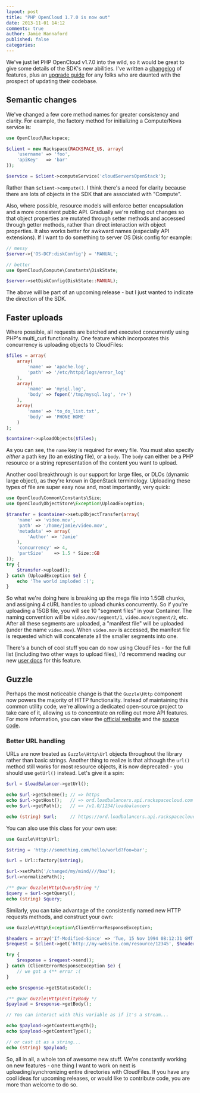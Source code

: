 ```yaml
---
layout: post
title: "PHP OpenCloud 1.7.0 is now out"
date: 2013-11-01 14:12
comments: true
author: Jamie Hannaford
published: false
categories: 
---
```

We've just let PHP OpenCloud v1.7.0 into the wild, so it would be great to give some details of the SDK's new abilities. I've written a [changelog](https://github.com/rackspace/php-opencloud/blob/master/docs/changelog/1.7.0.md) of features, plus an [upgrade guide](https://github.com/rackspace/php-opencloud/blob/master/docs/changelog/Upgrading%20to%201.7.0.md) for any folks who are daunted with the prospect of updating their codebase.

## Semantic changes

We've changed a few core method names for greater consistency and clarity. For example, the factory method for initializing a Compute/Nova service is:

```php
use OpenCloud\Rackspace;

$client = new Rackspace(RACKSPACE_US, array(
	'username' => 'foo',
	'apiKey'   => 'bar'
));

$service = $client->computeService('cloudServersOpenStack');
```

Rather than `$client->compute()`. I think there's a need for clarity because there are lots of objects in the SDK that are associated with "Compute".

Also, where possible, resource models will enforce better encapsulation and a more consistent public API. Gradually we're rolling out changes so that object properties are mutated through setter methods and accessed through getter methods, rather than direct interaction with object properties. It also works better for awkward names (especially API extensions). If I want to do something to server OS Disk config for example:

```php
// messy
$server->{'OS-DCF:diskConfig'} = 'MANUAL';

// better
use OpenCloud\Compute\Constants\DiskState;

$server->setDiskConfig(DiskState::MANUAL);
```

The above will be part of an upcoming release - but I just wanted to indicate the direction of the SDK.

## Faster uploads

Where possible, all requests are batched and executed concurrently using PHP's multi_curl functionality. One feature which incorporates this concurrency is uploading objects to CloudFiles:

```php
$files = array(
    array(
        'name' => 'apache.log',
        'path' => '/etc/httpd/logs/error_log'
    ),
    array(
        'name' => 'mysql.log',
        'body' => fopen('/tmp/mysql.log', 'r+')
    ),
    array(
        'name' => 'to_do_list.txt',
        'body' => 'PHONE HOME'
    )
);

$container->uploadObjects($files);
```

As you can see, the `name` key is required for every file. You must also specify _either_ a path key (to an existing file), or a `body`. The `body` can either be a PHP resource or a string representation of the content you want to upload.

Another cool breakthrough is our support for large files, or DLOs (dynamic large object), as they're known in OpenStack terminology. Uploading these types of file are super easy now and, most importantly, very quick:

```php
use OpenCloud\Common\Constants\Size;
use OpenCloud\ObjectStore\Exception\UploadException;

$transfer = $container->setupObjectTransfer(array(
    'name' => 'video.mov',
    'path' => '/home/jamie/video.mov',
    'metadata' => array(
        'Author' => 'Jamie'
    ),
    'concurrency' => 4,
    'partSize'    => 1.5 * Size::GB
));
try {
	$transfer->upload();
} catch (UploadException $e) {
	echo 'The world imploded :(';
}
```

So what we're doing here is breaking up the mega file into 1.5GB chunks, and assigning 4 cURL handles to upload chunks concurrently. So if you're uploading a 15GB file, you will  see 10 "segment files" in your Container. The naming convention will be `video.mov/segment/1`, `video.mov/segment/2`, etc. After all these segments are uploaded, a "manifest file" will be uploaded (under the name `video.mov`). When `video.mov` is accessed, the manifest file is requested which will concatenate all the smaller segments into one.

There's a bunch of cool stuff you can do now using CloudFiles - for the full list (including two other ways to upload files), I'd recommend reading our new [user docs](https://github.com/rackspace/php-opencloud/tree/master/docs/userguide/ObjectStore) for this feature.

## Guzzle

Perhaps the most noticeable change is that the `Guzzle\Http` component now powers the majority of HTTP functionality. Instead of maintaining this common utility code, we're allowing a dedicated open-source project to take care of it, allowing us to concentrate on rolling out more API features. For more information, you can view the [official website](http://docs.guzzlephp.org/en/latest/) and the [source code](https://github.com/guzzle/guzzle/tree/master/src/Guzzle/Http).

### Better URL handling

URLs are now treated as `Guzzle\Http\Url` objects throughout the library rather than basic strings. Another thing to realize is that although the `url()` method still works for most resource objects, it is now deprecated - you should use `getUrl()` instead. Let's give it a spin:

```php
$url = $loadBalancer->getUrl();

echo $url->getScheme(); // => https
echo $url->getHost();   // => ord.loadbalancers.api.rackspacecloud.com
echo $url->getPath();   // => /v1.0/1234/loadbalancers

echo (string) $url;     // https://ord.loadbalancers.api.rackspacecloud.com/v1.0/1234/loadbalancers
```

You can also use this class for your own use:
```php
use Guzzle\Http\Url;

$string = 'http://something.com/hello/world?foo=bar';

$url = Url::factory($string);

$url->setPath('/changed/my/mind////baz');
$url->normalizePath();

/** @var Guzzle\Http\QueryString */
$query = $url->getQuery();
echo (string) $query;
```

Similarly, you can take advantage of the consistently named new HTTP requests methods, and construct your own:

```php
use Guzzle\Http\Exception\ClientErrorResponseException;

$headers = array('If-Modified-Since' => 'Tue, 15 Nov 1994 08:12:31 GMT');
$request = $client->get('http://my-website.com/resource/12345', $headers);

try {
	$response = $request->send();
} catch (ClientErrorResponseException $e) {
	// we got a 4** error :(
}

echo $response->getStatusCode();

/** @var Guzzle\Http\EntityBody */
$payload = $response->getBody();

// You can interact with this variable as if it's a stream...

echo $payload->getContentLength();
echo $payload->getContentType();

// or cast it as a string...
echo (string) $payload;
```

So, all in all, a whole ton of awesome new stuff. We're constantly working on new features - one thing I want to work on next is uploading/synchronizing entire directories with CloudFiles. If you have any cool ideas for upcoming releases, or would like to contribute code, you are more than welcome to do so.
